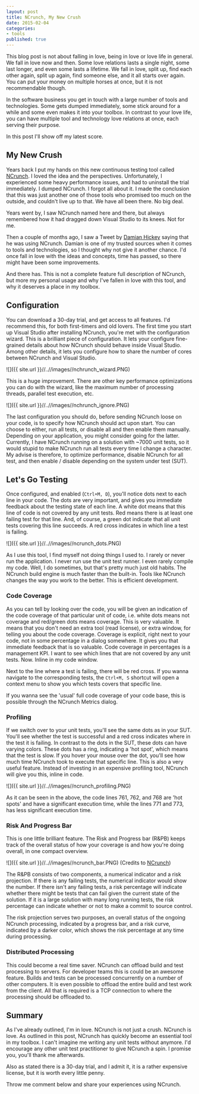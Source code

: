 ```yaml
---
layout: post
title: NCrunch, My New Crush
date: 2015-02-04
categories:
- tools
published: true
---
```


This blog post is not about falling in love, being in love or love life in general. We fall in love now and then. Some love relations lasts a single night, some last longer, and even some lasts a lifetime. We fall in love, split up, find each other again, split up again, find someone else, and it all starts over again. You can put your money on multiple horses at once, but it is not recommendable though. 

In the software business you get in touch with a large number of tools and technologies. Some gets dumped immediately, some stick around for a while and some even makes it into your toolbox. In contrast to your love life, you can have multiple tool and technology love relations at once, each serving their purpose. 

In this post I'll show off my latest score.

## My New Crush

Years back I put my hands on this new continuous testing tool called [NCrunch](http://www.ncrunch.net/). I loved the idea and the perspectives. Unfortunately, I experienced some heavy performance issues, and had to uninstall the trial immediately. I dumped NCrunch. I forgot all about it. I made the conclusion that this was just another one of those tools who promised too much on the outside, and couldn't live up to that. We have all been there. No big deal.

Years went by, I saw NCrunch named here and there, but always remembered how it had dragged down Visual Studio to its knees. Not for me. 

Then a couple of months ago, I saw a Tweet by [Damian Hickey](https://twitter.com/randompunter) saying that he was using NCrunch. Damian is one of my trusted sources when it comes to tools and technologies, so I thought why not give it another chance. I'd once fall in love with the ideas and concepts, time has passed, so there might have been some improvements.

And there has. This is not a complete feature full description of NCrunch, but more my personal usage and why I've fallen in love with this tool, and why it deserves a place in my toolbox.

## Configuration
You can download a 30-day trial, and get access to all features. I'd recommend this, for both first-timers and old lovers. The first time you start up Visual Studio after installing NCrunch, you're met with the configuration wizard. This is a brilliant piece of configuration. It lets your configure fine-grained details about how NCrunch should behave inside Visual Studio. Among other details, it lets you configure how to share the number of cores between NCrunch and Visual Studio.

![]({{ site.url }}//..//images//nchrunch_wizard.PNG)

This is a huge improvement. There are other key performance optimizations you can do with the wizard, like the maximum number of processing threads, parallel test execution, etc. 

![]({{ site.url }}//..//images//nchrunch_ignore.PNG)

The last configuration you should do, before sending NCrunch loose on your code, is to specify how NCrunch should act upon start. You can choose to either, run all tests, or disable all and then enable them manually. Depending on your application, you might consider going for the latter. Currently, I have NCrunch running on a solution with ~7000 unit tests, so it would stupid to make NCrunch run all tests every time I change a character. My advise is therefore, to optimize performance, disable NCrunch for all test, and then enable / disable depending on the system under test (SUT).

## Let's Go Testing
Once configured, and enabled (`Ctrl+M, D`), you'll notice dots next to each line in your code. The dots are very important, and gives you immediate feedback about the testing state of each line. A white dot means that this line of code is not covered by any unit tests. Red means there is at least one failing test for that line. And, of course, a green dot indicate that all unit tests covering this line succeeds. A red cross indicates in which line a test is failing.

![]({{ site.url }}//..//images//ncrunch_dots.PNG)

As I use this tool, I find myself not doing things I used to. I rarely or never run the application. I never run use the unit test runner. I even rarely compile my code. Well, I do sometimes, but that's pretty much just old habits. The NCrunch build engine is much faster than the built-in. Tools like NCrunch changes the way you work to the better. This is efficient development.

### Code Coverage
As you can tell by looking over the code, you will be given an indication of the code coverage of that particular unit of code, i.e. white dots means not coverage and red/green dots means coverage. This is very valuable. It means that you don't need an extra tool (read license), or extra window, for telling you about the code coverage. Coverage is explicit, right next to your code, not in some percentage in a dialog somewhere. It gives you that immediate feedback that is so valuable. Code coverage in percentages is a management KPI. I want to see which lines that are not covered by any unit tests. Now. Inline in my code window. 

Next to the line where a test is failing, there will be red cross. If you wanna navigate to the corresponding tests, the `Ctrl+M, S` shortcut will open a context menu to show you which tests covers that specific line.

If you wanna see the 'usual' full code coverage of your code base, this is possible through the NCrunch Metrics dialog.

### Profiling
If we switch over to your unit tests, you'll see the same dots as in your SUT. You'll see whether the test is successful and a red cross indicates where in the test it is failing. In contrast to the dots in the SUT, these dots can have varying colors. These dots has a ring, indicating a 'hot spot', which means that the test is slow. If you hover your mouse over the dot, you'll see how much time NCrunch took to execute that specific line. This is also a very useful feature. Instead of investing in an expensive profiling tool, NCrunch will give you this, inline in code.

![]({{ site.url }}//..//images//ncrunch_profiling.PNG)

As it can be seen in the above, the code lines 761, 762, and 768 are 'hot spots' and have a significant execution time, while the lines 771 and 773, has less significant execution time.

### Risk And Progress Bar
This is one little brilliant feature. The Risk and Progress bar (R&PB) keeps track of the overall status of how your coverage is and how you're doing overall, in one compact overview.

![]({{ site.url }}//..//images//ncrunch_bar.PNG) (Credits to [NCrunch](http://www.ncrunch.net/))

The R&PB consists of two components, a numerical indicator and a risk projection. If there is any failing tests, the numerical indicator would show the number. If there isn't any failing tests, a risk percentage will indicate whether there might be tests that can fail given the current state of the solution. If it is a large solution with many long running tests, the risk percentage can indicate whether or not to make a commit to source control.

The risk projection serves two purposes, an overall status of the ongoing NCrunch processing, indicated by a progress bar, and a risk curve, indicated by a darker color, which shows the risk percentage at any time during processing. 

### Distributed Processing
This could become a real time saver. NCrunch can offload build and test processing to servers. For developer teams this is could be an awesome feature. Builds and tests can be processed concurrently on a number of other computers. It is even possible to offload the entire build and test work from the client. All that is required is a TCP connection to where the processing should be offloaded to.

## Summary
As I've already outlined, I'm in love. NCrunch is not just a crush. NCrunch is love. As outlined in this post, NCrunch has quickly become an essential tool in my toolbox. I can't imagine me writing any unit tests without anymore. I'd encourage any other unit test practitioner to give NCrunch a spin. I promise you, you'll thank me afterwards.

Also as stated there is a 30-day trial, and I admit it, it is a rather expensive license, but it is worth every little penny.

Throw me comment below and share your experiences using NCrunch.


 







  